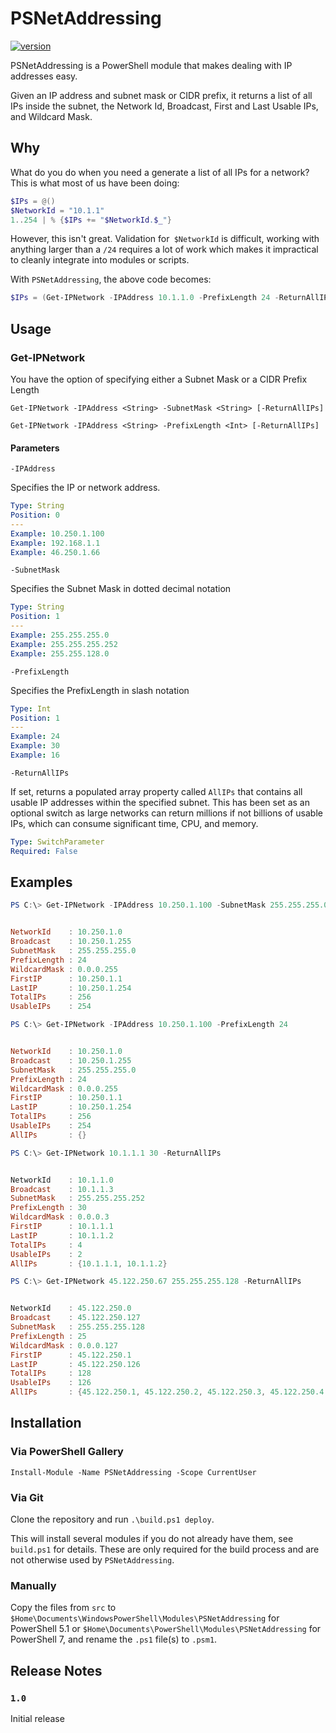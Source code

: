 # PSNetAddressing

[![version](https://img.shields.io/badge/version-1.0-blue.svg)](https://semver.org)

PSNetAddressing is a PowerShell module that makes dealing with IP addresses easy. 

Given an IP address and subnet mask or CIDR prefix, it returns a list of all IPs inside the subnet, the Network Id, Broadcast, First and Last Usable IPs, and Wildcard Mask. 

## Why

What do you do when you need a generate a list of all IPs for a network? This is what most of us have been doing:

```powershell
$IPs = @()
$NetworkId = "10.1.1"
1..254 | % {$IPs += "$NetworkId.$_"}
```

However, this isn't great. Validation for` $NetworkId` is difficult, working with anything larger than a `/24` requires a lot of work which makes it impractical to cleanly integrate into modules or scripts. 

With `PSNetAddressing`, the above code becomes:

```powershell
$IPs = (Get-IPNetwork -IPAddress 10.1.1.0 -PrefixLength 24 -ReturnAllIPs).AllIPs
```

## Usage

### Get-IPNetwork

You have the option of specifying either a Subnet Mask or a CIDR Prefix Length

`Get-IPNetwork -IPAddress <String> -SubnetMask <String> [-ReturnAllIPs]`

`Get-IPNetwork -IPAddress <String> -PrefixLength <Int> [-ReturnAllIPs]`


#### Parameters

`-IPAddress`

Specifies the IP or network address. 

```yaml
Type: String
Position: 0
---
Example: 10.250.1.100
Example: 192.168.1.1
Example: 46.250.1.66
```

`-SubnetMask`

Specifies the Subnet Mask in dotted decimal notation

```yaml
Type: String
Position: 1
---
Example: 255.255.255.0
Example: 255.255.255.252
Example: 255.255.128.0
```


`-PrefixLength`

Specifies the PrefixLength in slash notation

```yaml
Type: Int
Position: 1
---
Example: 24
Example: 30
Example: 16
```

`-ReturnAllIPs`

If set, returns a populated array property called `AllIPs` that contains all usable IP addresses within the specified subnet. This has been set as an optional switch as large networks can return millions if not billions of usable IPs, which can consume significant time, CPU, and memory. 

```yaml
Type: SwitchParameter
Required: False
```

## Examples

```powershell
PS C:\> Get-IPNetwork -IPAddress 10.250.1.100 -SubnetMask 255.255.255.0


NetworkId    : 10.250.1.0
Broadcast    : 10.250.1.255
SubnetMask   : 255.255.255.0
PrefixLength : 24
WildcardMask : 0.0.0.255
FirstIP      : 10.250.1.1
LastIP       : 10.250.1.254
TotalIPs     : 256
UsableIPs    : 254
```


```powershell
PS C:\> Get-IPNetwork -IPAddress 10.250.1.100 -PrefixLength 24


NetworkId    : 10.250.1.0
Broadcast    : 10.250.1.255
SubnetMask   : 255.255.255.0
PrefixLength : 24
WildcardMask : 0.0.0.255
FirstIP      : 10.250.1.1
LastIP       : 10.250.1.254
TotalIPs     : 256
UsableIPs    : 254
AllIPs       : {}
```

```powershell
PS C:\> Get-IPNetwork 10.1.1.1 30 -ReturnAllIPs


NetworkId    : 10.1.1.0
Broadcast    : 10.1.1.3
SubnetMask   : 255.255.255.252
PrefixLength : 30
WildcardMask : 0.0.0.3
FirstIP      : 10.1.1.1
LastIP       : 10.1.1.2
TotalIPs     : 4
UsableIPs    : 2
AllIPs       : {10.1.1.1, 10.1.1.2}
```

```powershell
PS C:\> Get-IPNetwork 45.122.250.67 255.255.255.128 -ReturnAllIPs


NetworkId    : 45.122.250.0
Broadcast    : 45.122.250.127
SubnetMask   : 255.255.255.128
PrefixLength : 25
WildcardMask : 0.0.0.127
FirstIP      : 45.122.250.1
LastIP       : 45.122.250.126
TotalIPs     : 128
UsableIPs    : 126
AllIPs       : {45.122.250.1, 45.122.250.2, 45.122.250.3, 45.122.250.4...}
```



## Installation

### Via PowerShell Gallery

`Install-Module -Name PSNetAddressing -Scope CurrentUser`

### Via Git

Clone the repository and run `.\build.ps1 deploy`.

This will install several modules if you do not already have them, see `build.ps1` for details. These are only required for the build process and are not otherwise used by `PSNetAddressing`.


### Manually

Copy the files from `src` to `$Home\Documents\WindowsPowerShell\Modules\PSNetAddressing` for PowerShell 5.1 or `$Home\Documents\PowerShell\Modules\PSNetAddressing` for PowerShell 7, and rename the `.ps1` file(s) to `.psm1`. 


## Release Notes

### `1.0`

Initial release